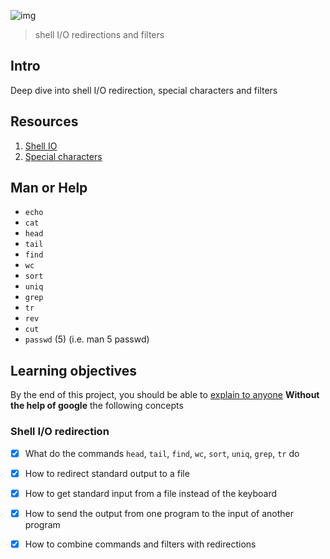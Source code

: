 ![img](https://assets.imaginablefutures.com/media/images/ALX_Logo.max-200x150.png)
  > shell I/O redirections and filters

## Intro
Deep dive into shell I/O redirection, special characters and filters

## Resources
1. [Shell IO ](http://linuxcommand.org/lc3_lts0070.php)
2. [Special characters](http://mywiki.wooledge.org/BashGuide/SpecialCharacters)

## Man or Help

* ```echo```
* ```cat```
* ```head```
* ```tail```
* ```find```
* ```wc```
* ```sort```
* ```uniq```
* ```grep```
* ```tr```
* ```rev```
* ```cut```
* ```passwd``` (5) (i.e. man 5 passwd)

## Learning objectives
By the end of this project, you should be able to [explain to anyone](https://fs.blog/feynman-learning-technique/?fbclid=IwAR2K5_BGPVo0QjJXkOIIqNsqcXK4lTskPWJvA0asKQIGtCPWaQBdKmj1Ztg) __Without the help of google__ the following concepts

### Shell I/O redirection

* [X] What do the commands ```head```, ```tail```, ```find```, ```wc```, ```sort```, ```uniq```, ```grep```, ```tr``` do
* [X] How to redirect standard output to a file
* [X] How to get standard input from a file instead of the keyboard
* [X] How to send the output from one program to the input of another program
* [X] How to combine commands and filters with redirections

